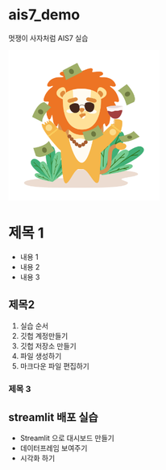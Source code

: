# ais7_demo
멋쟁이 사자처럼 AIS7 실습

<img src = https://raw.githubusercontent.com/hyejinWooo/ais7_demo/main/Pngtreecute_rich_lion_animal_characters_5905966.png width="300" height="300">

# 제목 1
* 내용 1
* 내용 2
* 내용 3

## 제목2
1. 실습 순서
2. 깃헙 계정만들기
3. 깃헙 저장소 만들기
4. 파일 생성하기
5. 마크다운 파일 편집하기

### 제목 3

## streamlit 배포 실습
* Streamlit 으로 대시보드 만들기
* 데이터프레임 보여주기
* 시각화 하기
